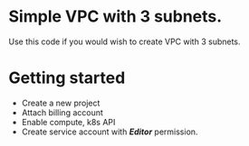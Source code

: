 # Simple VPC with 3 subnets.
Use this code if you would wish to create VPC with 3 subnets. 

# Getting started
- Create a new project
- Attach billing account
- Enable compute, k8s API
- Create service account with ***Editor*** permission.
